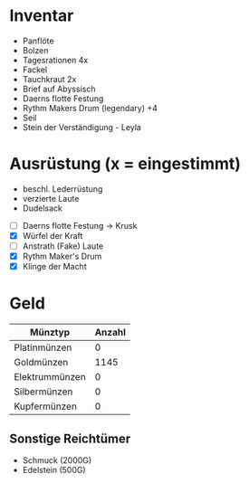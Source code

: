 # Inventar

- Panflöte
- Bolzen
- Tagesrationen 4x
- Fackel
- Tauchkraut 2x
- Brief auf Abyssisch
- Daerns flotte Festung
- Rythm Makers Drum (legendary) +4
- Seil
- Stein der Verständigung - Leyla

# Ausrüstung (x = eingestimmt)

- beschl. Lederrüstung
- verzierte Laute
- Dudelsack
- [ ] Daerns flotte Festung -> Krusk
- [x] Würfel der Kraft
- [ ] Anstrath (Fake) Laute
- [x] Rythm Maker's Drum
- [x] Klinge der Macht

# Geld

| Münztyp        | Anzahl |
|----------------|--------|
| Platinmünzen   | 0      |
| Goldmünzen     | 1145   |
| Elektrummünzen | 0      |
| Silbermünzen   | 0      |
| Kupfermünzen   | 0      |

## Sonstige Reichtümer

- Schmuck (2000G)
- Edelstein (500G)
